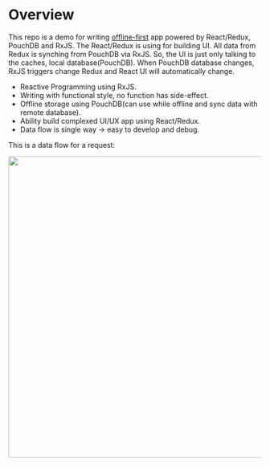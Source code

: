 

# Overview

This repo is a demo for writing [offline-first](http://offlinefirst.org/) app powered by React/Redux, PouchDB and RxJS. The React/Redux is using for building UI. All data from Redux is synching from PouchDB via RxJS. So, the UI is just only talking to the caches, local database(PouchDB). When PouchDB database changes, RxJS triggers change Redux and React UI will automatically change.

- Reactive Programming using RxJS.
- Writing with functional style, no function has side-effect.
- Offline storage using PouchDB(can use while offline and sync data with remote database).
- Ability build complexed UI/UX app using React/Redux.
- Data flow is single way -> easy to develop and debug.

This is a data flow for a request:

<img src="https://cdn.filestackcontent.com/qxTWxGcdQEOKyGTYpJch" width="600">


